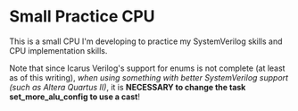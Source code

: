 # Small Practice CPU
This is a small CPU I'm developing to practice my SystemVerilog skills and
CPU implementation skills.


Note that since Icarus Verilog's support for enums is not complete (at
least as of this writing), _when using something with better SystemVerilog
support (such as Altera Quartus II)_, it is **NECESSARY to change the task
set\_more\_alu\_config to use a cast**!

